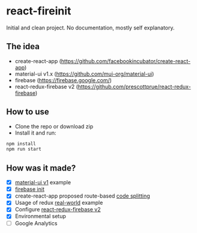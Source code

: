 # react-fireinit

Initial and clean project. No documentation, mostly self explanatory.

## The idea
* create-react-app (https://github.com/facebookincubator/create-react-app)
* material-ui v1.x (https://github.com/mui-org/material-ui)
* firebase (https://firebase.google.com/)
* react-redux-firebase v2 (https://github.com/prescottprue/react-redux-firebase)

## How to use

* Clone the repo or download zip
* Install it and run:

```bash
npm install
npm run start
```

## How was it made?
- [x] [material-ui v1](https://github.com/mui-org/material-ui/tree/v1-beta/examples/create-react-app) example
- [x] [firebase init](https://github.com/firebase/firebase-tools)
- [x] create-react-app proposed route-based [code splitting](https://github.com/facebookincubator/create-react-app/blob/master/packages/react-scripts/template/README.md#code-splitting)
- [x] Usage of redux [real-world](https://github.com/reactjs/redux/tree/master/examples/real-world) example
- [x] Configure [react-redux-firebase v2](https://github.com/prescottprue/react-redux-firebase)
- [x] Environmental setup
- [ ] Google Analytics
